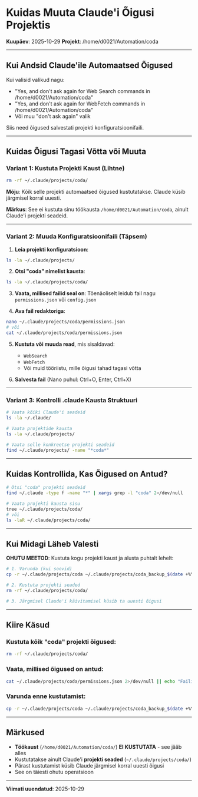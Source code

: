 # Kuidas Muuta Claude'i Õigusi Projektis

**Kuupäev**: 2025-10-29
**Projekt**: /home/d0021/Automation/coda

---

## Kui Andsid Claude'ile Automaatsed Õigused

Kui valisid valikud nagu:
- "Yes, and don't ask again for Web Search commands in /home/d0021/Automation/coda"
- "Yes, and don't ask again for WebFetch commands in /home/d0021/Automation/coda"
- Või muu "don't ask again" valik

Siis need õigused salvestati projekti konfiguratsioonifaili.

---

## Kuidas Õigusi Tagasi Võtta või Muuta

### Variant 1: Kustuta Projekti Kaust (Lihtne)

```bash
rm -rf ~/.claude/projects/coda/
```

**Mõju**: Kõik selle projekti automaatsed õigused kustutatakse. Claude küsib järgmisel korral uuesti.

**Märkus**: See ei kustuta sinu töökausta `/home/d0021/Automation/coda`, ainult Claude'i projekti seadeid.

---

### Variant 2: Muuda Konfiguratsioonifaili (Täpsem)

1. **Leia projekti konfiguratsioon**:
```bash
ls -la ~/.claude/projects/
```

2. **Otsi "coda" nimelist kausta**:
```bash
ls -la ~/.claude/projects/coda/
```

3. **Vaata, millised failid seal on**:
Tõenäoliselt leidub fail nagu `permissions.json` või `config.json`

4. **Ava fail redaktoriga**:
```bash
nano ~/.claude/projects/coda/permissions.json
# või
cat ~/.claude/projects/coda/permissions.json
```

5. **Kustuta või muuda read**, mis sisaldavad:
   - `WebSearch`
   - `WebFetch`
   - Või muid tööriistu, mille õigusi tahad tagasi võtta

6. **Salvesta fail** (Nano puhul: Ctrl+O, Enter, Ctrl+X)

---

### Variant 3: Kontrolli .claude Kausta Struktuuri

```bash
# Vaata kõiki Claude'i seadeid
ls -la ~/.claude/

# Vaata projektide kausta
ls -la ~/.claude/projects/

# Vaata selle konkreetse projekti seadeid
find ~/.claude/projects/ -name "*coda*"
```

---

## Kuidas Kontrollida, Kas Õigused on Antud?

```bash
# Otsi "coda" projekti seadeid
find ~/.claude -type f -name "*" | xargs grep -l "coda" 2>/dev/null

# Vaata projekti kausta sisu
tree ~/.claude/projects/coda/
# või
ls -laR ~/.claude/projects/coda/
```

---

## Kui Midagi Läheb Valesti

**OHUTU MEETOD**: Kustuta kogu projekti kaust ja alusta puhtalt lehelt:

```bash
# 1. Varunda (kui soovid)
cp -r ~/.claude/projects/coda ~/.claude/projects/coda_backup_$(date +%Y%m%d)

# 2. Kustuta projekti seaded
rm -rf ~/.claude/projects/coda/

# 3. Järgmisel Claude'i käivitamisel küsib ta uuesti õigusi
```

---

## Kiire Käsud

### Kustuta kõik "coda" projekti õigused:
```bash
rm -rf ~/.claude/projects/coda/
```

### Vaata, millised õigused on antud:
```bash
cat ~/.claude/projects/coda/permissions.json 2>/dev/null || echo "Faili ei leitud"
```

### Varunda enne kustutamist:
```bash
cp -r ~/.claude/projects/coda ~/.claude/projects/coda_backup_$(date +%Y%m%d_%H%M%S)
```

---

## Märkused

- **Töökaust** (`/home/d0021/Automation/coda/`) **EI KUSTUTATA** - see jääb alles
- Kustutatakse ainult Claude'i **projekti seaded** (`~/.claude/projects/coda/`)
- Pärast kustutamist küsib Claude järgmisel korral uuesti õigusi
- See on täiesti ohutu operatsioon

---

**Viimati uuendatud**: 2025-10-29
